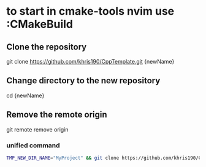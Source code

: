 # to start in cmake-tools nvim use :CMakeBuild

## Clone the repository
git clone https://github.com/khris190/CppTemplate.git {newName}

## Change directory to the new repository
cd {newName}

## Remove the remote origin
git remote remove origin

### unified command
```bash
TMP_NEW_DIR_NAME="MyProject" && git clone https://github.com/khris190/CppTemplate.git "$TMP_NEW_DIR_NAME" && cd "$TMP_NEW_DIR_NAME" && git remote remove origin
```
